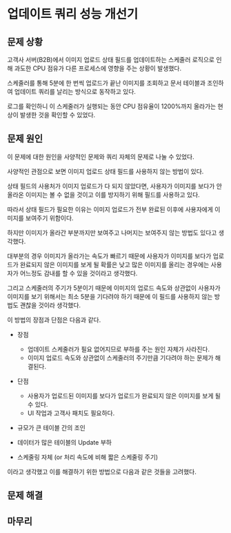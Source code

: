 # 업데이트 쿼리 성능 개선기

## 문제 상황

고객사 서버(B2B)에서 이미지 업로드 상태 필드를 업데이트하는 스케줄러 로직으로 인해 과도한 CPU 점유가 다른 프로세스에 영향을 주는 상황이 발생했다.

스케줄러를 통해 5분에 한 번씩 업로드가 끝난 이미지를 조회하고 문서 테이블과 조인하여 업데이트 쿼리를 날리는 방식으로 동작하고 있다.

로그를 확인하니 이 스케줄러가 실행되는 동안 CPU 점유율이 1200%까지 올라가는 현상이 발생한 것을 확인할 수 있었다.

## 문제 원인

이 문제에 대한 원인을 사양적인 문제와 쿼리 자체의 문제로 나눌 수 있었다.

사양적인 관점으로 보면 이미지 업로드 상태 필드를 사용하지 않는 방법이 있다.

상태 필드의 사용처가 이미지 업로드가 다 되지 않았다면, 사용자가 이미지를 보다가 안 올라온 이미지는 볼 수 없을 것이고 이를 방지하기 위해 필드를 사용하고 있다. 

따라서 상태 필드가 필요한 이유는 이미지 업로드가 전부 완료된 이후에 사용자에게 이미지를 보여주기 위함이다.

하지만 이미지가 올라간 부분까지만 보여주고 나머지는 보여주지 않는 방법도 있다고 생각했다.

대부분의 경우 이미지가 올라가는 속도가 빠르기 때문에 사용자가 이미지를 보다가 업로드가 완료되지 않은 이미지를 보게 될 확률은 낮고 많은 이미지를 올리는 경우에는 
사용자가 어느정도 감내를 할 수 있을 것이라고 생각했다.

그리고 스케줄러의 주기가 5분이기 때문에 이미지의 업로드 속도와 상관없이 사용자가 이미지를 보기 위해서는 최소 5분을 기다려야 하기 때문에 이 필드를 사용하지 않는 방법도 괜찮을 것이라 생각했다.

이 방법의 장점과 단점은 다음과 같다.

- 장점
  - 업데이트 스케줄러가 필요 없어지므로 부하를 주는 원인 자체가 사라진다.
  - 이미지 업로드 속도와 상관없이 스케줄러의 주기만큼 기다려야 하는 문제가 해결된다.
- 단점
  - 사용자가 업로드된 이미지를 보다가 업로드가 완료되지 않은 이미지를 보게 될 수 있다.
  - UI 작업과 고객사 패치도 필요하다.

- 규모가 큰 테이블 간의 조인
- 데이터가 많은 테이블의 Update 부하
- 스케줄링 자체 (or 처리 속도에 비해 짧은 스케줄링 주기)

이라고 생각했고 이를 해결하기 위한 방법으로 다음과 같은 것들을 고려했다.

## 문제 해결

## 마무리
